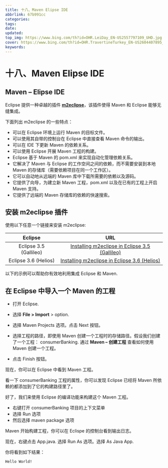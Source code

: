 ```yaml
---
title: 十八、Maven Elipse IDE
abbrlink: 67b991cc
categories: 
tags: 
date: 
updated: 
top_img: https://www.bing.com/th?id=OHR.LeiDay_EN-US2557797109_UHD.jpg
cover: https://www.bing.com/th?id=OHR.TravertineTurkey_EN-US2604407895_UHD.jpg
keywords: 
---
```

# 十八、Maven Elipse IDE

## Maven – Elipse IDE

Eclipse 提供一种卓越的插件 [**m2eclipse**](http://www.eclipse.org/m2e/)，该插件使得 Maven 和 Eclipse 能够无缝集成。

下面列出 m2eclipse 的一些特点：

- 可以在 Eclipse 环境上运行 Maven 的目标文件。
- 可以使用其自带的控制台在 Eclipse 中直接查看 Maven 命令的输出。
- 可以在 IDE 下更新 Maven 的依赖关系。
- 可以使用 Eclipse 开展 Maven 工程的构建。
- Eclipse 基于 Maven 的 pom.xml 来实现自动化管理依赖关系。
- 它解决了 Maven 与 Eclipse 的工作空间之间的依赖，而不需要安装到本地 Maven 的存储库（需要依赖项目在同一个工作区）。
- 它可以自动地从远端的 Maven 库中下载所需要的依赖以及源码。
- 它提供了向导，为建立新 Maven 工程，pom.xml 以及在已有的工程上开启 Maven 支持。
- 它提供了远端的 Maven 存储库的依赖的快速搜索。

## 安装 m2eclipse 插件

使用以下任意一个链接来安装 m2eclipse:

|        Eclipse         |                             URL                              |
| :--------------------: | :----------------------------------------------------------: |
| Eclipse 3.5 (Gallileo) | [Installing m2eclipse in Eclipse 3.5 (Gallileo)](http://books.sonatype.com/m2eclipse-book/reference/ch02s03.html) |
|  Eclipse 3.6 (Helios)  | [Installing m2eclipse in Eclipse 3.6 (Helios)](http://books.sonatype.com/m2eclipse-book/reference/install-sect-marketplace.html) |

以下的示例可以帮助你有效地利用集成 Eclipse 和 Maven.

## 在 Eclipse 中导入一个 Maven 的工程

- 打开 Eclipse.
- 选择 **File > Import** > option.
- 选择 Maven Projects 选项。点击 Next 按钮。

- 选择工程的路径，即使用 Maven 创建一个工程时的存储路径。假设我们创建了一个工程： consumerBanking. 通过 **Maven – 创建工程** 查看如何使用 Maven 创建一个工程。
- 点击 Finish 按钮。

现在，你可以在 Eclipse 中看到 Maven 工程。

看一下 consumerBanking 工程的属性，你可以发现 Eclipse 已经将 Maven 所依赖的都添加到了它的构建路径里了。

好了，我们来使用 Eclipse 的编译功能来构建这个 Maven 工程。

- 右键打开 consumerBanking 项目的上下文菜单
- 选择 Run 选项
- 然后选择 maven package 选项

Maven 开始构建工程，你可以在 Eclispe 的控制台看到输出日志。

现在，右键点击 App.java. 选择 Run As 选项。选择 As Java App.

你将看到如下结果：

```
Hello World!
```
